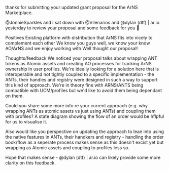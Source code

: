 thanks for submitting your updated grant proposal for the ArNS Marketplace.

@JonnieSparkles and I sat down with @Vilenarios and @dylan (dtf) | ar.io yesterday to review your proposal and some  feedback for you 🙌 

Positives
Existing platform with distribution that ArNS fits into nicely to complement each other
We know you guys well, we know your know AO/ArNS and we enjoy working with
Well thought our proposal!

Thoughts/feedback
We noticed your proposal talks about wrapping ANT tokens as Atomic assets and creating AO processes for tracking ArNS ownership in user profiles. We're ideally looking for a solution here that is interoperable and not tightly coupled to a specific implementation - the ANTs, their handles and registry were designed in such a way to support this kind of approach. We're in theory fine with ARNS/ANTS being compatible with UCM/profiles but we'd like to avoid them being dependant on them.

Could you share some more info re your current approach (e.g. why wrapping ANTs as atomic assets vs just using ANTs) and coupling them with profiles? A state diagram showing the flow of an order would be hflpful for us to visualise it.

Also would like you perspective on updating the approach to lean into using the native features in ANTs, their handkers and registry - handling the order book/flow as a seperate process makes sense as this doesn't excist yet but wrapping as Atomic assets and coupling to profiles less so.

Hope that makes sense - @dylan (dtf) | ar.io can likely provide some more clarity on this feedback.